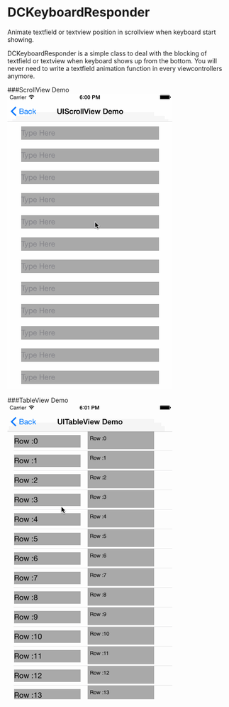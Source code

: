 # DCKeyboardResponder
Animate textfield or textview position in scrollview when keyboard start showing.

DCKeyboardResponder is a simple class to deal with the blocking of textfield or textview when keyboard shows up from the bottom. You will never need to write a textfield animation function in every viewcontrollers anymore.  
  
###ScrollView Demo  
*![ScrollView Demo](https://github.com/davischung/DCKeyboardResponder/blob/master/DCKeyboardResponderGIF/ScrollViewDemo.gif)*  
  
###TableView Demo  
*![TableView Demo](https://github.com/davischung/DCKeyboardResponder/blob/master/DCKeyboardResponderGIF/TableViewDemo.gif)*  

